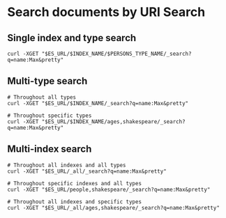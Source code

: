 # Search documents by URI Search

## Single index and type search
`curl -XGET "$ES_URL/$INDEX_NAME/$PERSONS_TYPE_NAME/_search?q=name:Max&pretty"`

## Multi-type search
```
# Throughout all types
curl -XGET "$ES_URL/$INDEX_NAME/_search?q=name:Max&pretty"

# Throughout specific types
curl -XGET "$ES_URL/$INDEX_NAME/ages,shakespeare/_search?q=name:Max&pretty"
```

## Multi-index search
```
# Throughout all indexes and all types
curl -XGET "$ES_URL/_all/_search?q=name:Max&pretty"

# Throughout specific indexes and all types
curl -XGET "$ES_URL/people,shakespeare/_search?q=name:Max&pretty"

# Throughout all indexes and specific types
curl -XGET "$ES_URL/_all/ages,shakespeare/_search?q=name:Max&pretty"
```
